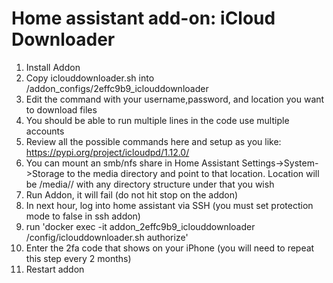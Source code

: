 # Home assistant add-on: iCloud Downloader

1. Install Addon
1. Copy iclouddownloader.sh into /addon_configs/2effc9b9_iclouddownloader
1. Edit the command with your username,password, and location you want to download files
1. You should be able to run multiple lines in the code use multiple accounts
1. Review all the possible commands here and setup as you like: https://pypi.org/project/icloudpd/1.12.0/
1. You can mount an smb/nfs share in Home Assistant Settings->System->Storage to the media directory and point to that location. Location will be /media/<share name>/ with any directory structure under that you wish
1. Run Addon, it will fail (do not hit stop on the addon)
1. In next hour, log into home assistant via SSH (you must set protection mode to false in ssh addon)
1. run 'docker exec -it addon_2effc9b9_iclouddownloader /config/iclouddownloader.sh authorize'
1. Enter the 2fa code that shows on your iPhone (you will need to repeat this step every 2 months)
1. Restart addon





[repository]: https://github.com/jdeath/homeassistant-addons
